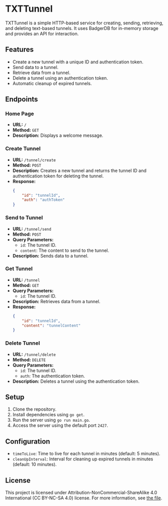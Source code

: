 # TXTTunnel
TXTTunnel is a simple HTTP-based service for creating, sending, retrieving, and deleting text-based tunnels. It uses BadgerDB for in-memory storage and provides an API for interaction.

## Features

- Create a new tunnel with a unique ID and authentication token.
- Send data to a tunnel.
- Retrieve data from a tunnel.
- Delete a tunnel using an authentication token.
- Automatic cleanup of expired tunnels.

## Endpoints

### Home Page

- **URL:** `/`
- **Method:** `GET`
- **Description:** Displays a welcome message.

### Create Tunnel

- **URL:** `/tunnel/create`
- **Method:** `POST`
- **Description:** Creates a new tunnel and returns the tunnel ID and authentication token for deleting the tunnel.
- **Response:**
    ```json
    {
        "id": "tunnelId",
        "auth": "authToken"
    }
    ```

### Send to Tunnel

- **URL:** `/tunnel/send`
- **Method:** `POST`
- **Query Parameters:**
    - `id`: The tunnel ID.
    - `content`: The content to send to the tunnel.
- **Description:** Sends data to a tunnel.

### Get Tunnel

- **URL:** `/tunnel`
- **Method:** `GET`
- **Query Parameters:**
    - `id`: The tunnel ID.
- **Description:** Retrieves data from a tunnel.
- **Response:**
    ```json
    {
        "id": "tunnelId",
        "content": "tunnelContent"
    }
    ```

### Delete Tunnel

- **URL:** `/tunnel/delete`
- **Method:** `DELETE`
- **Query Parameters:**
    - `id`: The tunnel ID.
    - `auth`: The authentication token.
- **Description:** Deletes a tunnel using the authentication token.

## Setup

1. Clone the repository.
2. Install dependencies using `go get`.
3. Run the server using `go run main.go`.
4. Access the server using the default port `2427`.

## Configuration

- `timeToLive`: Time to live for each tunnel in minutes (default: 5 minutes).
- `cleanUpInterval`: Interval for cleaning up expired tunnels in minutes (default: 10 minutes).

## License

This project is licensed under Attribution-NonCommercial-ShareAlike 4.0 International (CC BY-NC-SA 4.0) license. For more information, see [the file](LICENSE).
